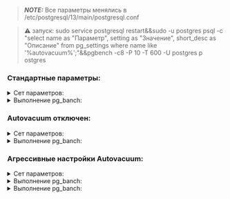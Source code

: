 > **_NOTE:_** Все параметры менялись в /etc/postgresql/13/main/postgresql.conf

> :warning: запуск: sudo service postgresql restart&&sudo -u postgres psql -c "select name as \"Параметр\", setting as \"Значение\", short_desc  as \"Описание\" from pg_settings where name like '%autovacuum%';"&&pgbench -c8 -P 10 -T 600 -U postgres p
ostgres

### Стандартные параметры:

<details>
<summary>Сет параметров:</summary>

```console
Параметр                | Значение  |                                         Описание                                          
---------------------------------------+-----------+-------------------------------------------------------------------------------------------
 autovacuum                            | on        | Starts the autovacuum subprocess.
 autovacuum_analyze_scale_factor       | 0.1       | Number of tuple inserts, updates, or deletes prior to analyze as a fraction of reltuples.
 autovacuum_analyze_threshold          | 50        | Minimum number of tuple inserts, updates, or deletes prior to analyze.
 autovacuum_freeze_max_age             | 200000000 | Age at which to autovacuum a table to prevent transaction ID wraparound.
 autovacuum_max_workers                | 3         | Sets the maximum number of simultaneously running autovacuum worker processes.
 autovacuum_multixact_freeze_max_age   | 400000000 | Multixact age at which to autovacuum a table to prevent multixact wraparound.
 autovacuum_naptime                    | 60        | Time to sleep between autovacuum runs.
 autovacuum_vacuum_cost_delay          | 2         | Vacuum cost delay in milliseconds, for autovacuum.
 autovacuum_vacuum_cost_limit          | -1        | Vacuum cost amount available before napping, for autovacuum.
 autovacuum_vacuum_insert_scale_factor | 0.2       | Number of tuple inserts prior to vacuum as a fraction of reltuples.
 autovacuum_vacuum_insert_threshold    | 1000      | Minimum number of tuple inserts prior to vacuum, or -1 to disable insert vacuums.
 autovacuum_vacuum_scale_factor        | 0.2       | Number of tuple updates or deletes prior to vacuum as a fraction of reltuples.
 autovacuum_vacuum_threshold           | 50        | Minimum number of tuple updates or deletes prior to vacuum.
 autovacuum_work_mem                   | -1        | Sets the maximum memory to be used by each autovacuum worker process.
 log_autovacuum_min_duration           | -1        | Sets the minimum execution time above which autovacuum actions will be logged.
(15 rows)
```
</details>


<details>
<summary>Выполнение pg_banch:</summary>

```console
starting vacuum...end.
progress: 10.0 s, 888.0 tps, lat 8.979 ms stddev 6.720
progress: 20.0 s, 901.4 tps, lat 8.872 ms stddev 6.907
progress: 30.0 s, 895.1 tps, lat 8.936 ms stddev 6.959
progress: 40.0 s, 897.9 tps, lat 8.912 ms stddev 6.604
progress: 50.0 s, 907.6 tps, lat 8.812 ms stddev 6.629
progress: 60.0 s, 899.8 tps, lat 8.891 ms stddev 6.771
progress: 70.0 s, 897.5 tps, lat 8.913 ms stddev 6.460
progress: 80.0 s, 894.8 tps, lat 8.937 ms stddev 6.490
progress: 90.0 s, 872.0 tps, lat 9.175 ms stddev 6.573
progress: 100.0 s, 880.9 tps, lat 9.076 ms stddev 6.506
progress: 110.0 s, 861.4 tps, lat 9.289 ms stddev 6.157
progress: 120.0 s, 889.0 tps, lat 8.997 ms stddev 6.086
progress: 130.0 s, 900.7 tps, lat 8.880 ms stddev 6.191
progress: 140.0 s, 894.6 tps, lat 8.947 ms stddev 6.009
progress: 150.0 s, 888.2 tps, lat 9.006 ms stddev 6.054
progress: 160.0 s, 910.9 tps, lat 8.783 ms stddev 5.899
progress: 170.0 s, 896.5 tps, lat 8.923 ms stddev 6.161
progress: 180.0 s, 874.0 tps, lat 9.152 ms stddev 6.617
progress: 190.0 s, 832.7 tps, lat 9.603 ms stddev 7.201
progress: 200.0 s, 902.2 tps, lat 8.871 ms stddev 6.118
progress: 210.0 s, 906.8 tps, lat 8.821 ms stddev 5.692
progress: 220.0 s, 904.7 tps, lat 8.840 ms stddev 5.542
progress: 230.0 s, 882.1 tps, lat 9.066 ms stddev 6.170
progress: 240.0 s, 925.5 tps, lat 8.646 ms stddev 6.905
progress: 250.0 s, 915.0 tps, lat 8.744 ms stddev 5.575
progress: 260.0 s, 900.1 tps, lat 8.878 ms stddev 5.891
progress: 270.0 s, 903.7 tps, lat 8.860 ms stddev 7.179
progress: 280.0 s, 896.1 tps, lat 8.926 ms stddev 7.174
progress: 290.0 s, 899.3 tps, lat 8.895 ms stddev 6.998
progress: 300.0 s, 897.8 tps, lat 8.911 ms stddev 7.285
progress: 310.0 s, 888.9 tps, lat 8.998 ms stddev 7.069
progress: 320.0 s, 882.4 tps, lat 9.067 ms stddev 7.269
progress: 330.0 s, 881.8 tps, lat 9.069 ms stddev 7.249
progress: 340.0 s, 897.1 tps, lat 8.920 ms stddev 7.017
progress: 350.0 s, 774.5 tps, lat 10.327 ms stddev 14.143
progress: 360.0 s, 538.4 tps, lat 14.858 ms stddev 26.243
progress: 370.0 s, 563.4 tps, lat 14.196 ms stddev 23.908
progress: 380.0 s, 561.8 tps, lat 14.238 ms stddev 23.549
progress: 390.0 s, 558.3 tps, lat 14.315 ms stddev 24.653
progress: 400.0 s, 566.2 tps, lat 14.122 ms stddev 23.979
progress: 410.0 s, 563.4 tps, lat 14.202 ms stddev 23.965
progress: 420.0 s, 531.4 tps, lat 15.055 ms stddev 26.201
progress: 430.0 s, 564.7 tps, lat 14.165 ms stddev 24.264
progress: 440.0 s, 568.5 tps, lat 14.066 ms stddev 24.775
progress: 450.0 s, 564.5 tps, lat 14.177 ms stddev 23.445
progress: 460.0 s, 568.0 tps, lat 14.083 ms stddev 23.514
progress: 470.0 s, 569.4 tps, lat 14.048 ms stddev 23.247
progress: 480.0 s, 574.0 tps, lat 13.930 ms stddev 24.690
progress: 490.0 s, 551.5 tps, lat 14.506 ms stddev 23.422
progress: 500.0 s, 536.1 tps, lat 14.925 ms stddev 24.115
progress: 510.0 s, 570.4 tps, lat 14.026 ms stddev 22.907
progress: 520.0 s, 561.7 tps, lat 14.241 ms stddev 23.045
progress: 530.0 s, 562.3 tps, lat 14.211 ms stddev 23.130
progress: 540.0 s, 544.5 tps, lat 14.693 ms stddev 25.696
progress: 550.0 s, 566.4 tps, lat 14.120 ms stddev 23.622
progress: 560.0 s, 573.3 tps, lat 13.957 ms stddev 22.840
progress: 570.0 s, 571.3 tps, lat 14.001 ms stddev 23.078
progress: 580.0 s, 565.1 tps, lat 14.148 ms stddev 23.409
progress: 590.0 s, 564.8 tps, lat 14.170 ms stddev 23.689
progress: 600.0 s, 551.9 tps, lat 14.491 ms stddev 24.014
transaction type: <builtin: TPC-B (sort of)>
scaling factor: 1
query mode: simple
number of clients: 8
number of threads: 1
duration: 600 s
number of transactions actually processed: 451531
latency average = 10.629 ms
latency stddev = 14.724 ms
tps = 752.528022 (including connections establishing)
tps = 752.532201 (excluding connections establishing)
```
</details>

### Autovacuum отключен:
  
<details>
<summary>Сет параметров:</summary>

```console
               Параметр                | Значение  |                                         Описание                                          
---------------------------------------+-----------+-------------------------------------------------------------------------------------------
 autovacuum                            | off       | Starts the autovacuum subprocess.
 autovacuum_analyze_scale_factor       | 0.1       | Number of tuple inserts, updates, or deletes prior to analyze as a fraction of reltuples.
 autovacuum_analyze_threshold          | 50        | Minimum number of tuple inserts, updates, or deletes prior to analyze.
 autovacuum_freeze_max_age             | 200000000 | Age at which to autovacuum a table to prevent transaction ID wraparound.
 autovacuum_max_workers                | 3         | Sets the maximum number of simultaneously running autovacuum worker processes.
 autovacuum_multixact_freeze_max_age   | 400000000 | Multixact age at which to autovacuum a table to prevent multixact wraparound.
 autovacuum_naptime                    | 60        | Time to sleep between autovacuum runs.
 autovacuum_vacuum_cost_delay          | 2         | Vacuum cost delay in milliseconds, for autovacuum.
 autovacuum_vacuum_cost_limit          | -1        | Vacuum cost amount available before napping, for autovacuum.
 autovacuum_vacuum_insert_scale_factor | 0.2       | Number of tuple inserts prior to vacuum as a fraction of reltuples.
 autovacuum_vacuum_insert_threshold    | 1000      | Minimum number of tuple inserts prior to vacuum, or -1 to disable insert vacuums.
 autovacuum_vacuum_scale_factor        | 0.2       | Number of tuple updates or deletes prior to vacuum as a fraction of reltuples.
 autovacuum_vacuum_threshold           | 50        | Minimum number of tuple updates or deletes prior to vacuum.
 autovacuum_work_mem                   | -1        | Sets the maximum memory to be used by each autovacuum worker process.
 log_autovacuum_min_duration           | -1        | Sets the minimum execution time above which autovacuum actions will be logged.
(15 rows)
```
</details>

<details>
<summary>Выполнение pg_banch:</summary>

```console
starting vacuum...end.
progress: 10.0 s, 893.1 tps, lat 8.929 ms stddev 6.901
progress: 20.0 s, 912.6 tps, lat 8.762 ms stddev 6.627
progress: 30.0 s, 908.8 tps, lat 8.803 ms stddev 6.825
progress: 40.0 s, 908.9 tps, lat 8.803 ms stddev 6.599
progress: 50.0 s, 921.3 tps, lat 8.682 ms stddev 6.485
progress: 60.0 s, 910.5 tps, lat 8.785 ms stddev 6.683
progress: 70.0 s, 896.2 tps, lat 8.929 ms stddev 6.690
progress: 80.0 s, 881.0 tps, lat 9.075 ms stddev 6.590
progress: 90.0 s, 876.0 tps, lat 9.134 ms stddev 6.870
progress: 100.0 s, 911.3 tps, lat 8.779 ms stddev 6.224
progress: 110.0 s, 909.1 tps, lat 8.796 ms stddev 6.469
progress: 120.0 s, 922.4 tps, lat 8.675 ms stddev 6.165
progress: 130.0 s, 916.5 tps, lat 8.728 ms stddev 6.275
progress: 140.0 s, 909.9 tps, lat 8.790 ms stddev 6.142
progress: 150.0 s, 921.9 tps, lat 8.679 ms stddev 6.088
progress: 160.0 s, 908.3 tps, lat 8.803 ms stddev 6.192
progress: 170.0 s, 912.9 tps, lat 8.765 ms stddev 6.345
progress: 180.0 s, 926.0 tps, lat 8.640 ms stddev 5.964
progress: 190.0 s, 908.2 tps, lat 8.807 ms stddev 5.889
progress: 200.0 s, 918.5 tps, lat 8.709 ms stddev 6.200
progress: 210.0 s, 921.9 tps, lat 8.675 ms stddev 6.085
progress: 220.0 s, 891.1 tps, lat 8.979 ms stddev 6.095
progress: 230.0 s, 918.0 tps, lat 8.711 ms stddev 6.373
progress: 240.0 s, 897.9 tps, lat 8.910 ms stddev 6.949
progress: 250.0 s, 894.3 tps, lat 8.945 ms stddev 6.666
progress: 260.0 s, 873.1 tps, lat 9.160 ms stddev 7.102
progress: 270.0 s, 887.0 tps, lat 9.017 ms stddev 6.520
progress: 280.0 s, 885.1 tps, lat 9.041 ms stddev 6.976
progress: 290.0 s, 888.0 tps, lat 9.005 ms stddev 7.118
progress: 300.0 s, 913.9 tps, lat 8.756 ms stddev 6.941
progress: 310.0 s, 908.2 tps, lat 8.809 ms stddev 6.996
progress: 320.0 s, 911.8 tps, lat 8.772 ms stddev 7.041
progress: 330.0 s, 920.4 tps, lat 8.690 ms stddev 7.155
progress: 340.0 s, 914.3 tps, lat 8.746 ms stddev 6.989
progress: 350.0 s, 614.8 tps, lat 13.022 ms stddev 21.643
progress: 360.0 s, 572.1 tps, lat 13.980 ms stddev 23.556
progress: 370.0 s, 567.6 tps, lat 14.093 ms stddev 23.541
progress: 380.0 s, 579.5 tps, lat 13.802 ms stddev 23.541
progress: 390.0 s, 555.7 tps, lat 14.388 ms stddev 23.199
progress: 400.0 s, 553.4 tps, lat 14.462 ms stddev 23.642
progress: 410.0 s, 579.0 tps, lat 13.815 ms stddev 22.990
progress: 420.0 s, 589.4 tps, lat 13.565 ms stddev 22.764
progress: 430.0 s, 584.0 tps, lat 13.706 ms stddev 23.203
progress: 440.0 s, 582.6 tps, lat 13.726 ms stddev 23.026
progress: 450.0 s, 579.0 tps, lat 13.819 ms stddev 23.361
progress: 460.0 s, 578.2 tps, lat 13.822 ms stddev 23.041
progress: 470.0 s, 590.1 tps, lat 13.559 ms stddev 22.579
progress: 480.0 s, 582.9 tps, lat 13.720 ms stddev 22.753
progress: 490.0 s, 580.6 tps, lat 13.776 ms stddev 22.643
progress: 500.0 s, 581.6 tps, lat 13.754 ms stddev 22.872
progress: 510.0 s, 583.3 tps, lat 13.709 ms stddev 22.546
progress: 520.0 s, 579.3 tps, lat 13.812 ms stddev 22.668
progress: 530.0 s, 587.5 tps, lat 13.618 ms stddev 21.964
progress: 540.0 s, 584.5 tps, lat 13.682 ms stddev 22.872
progress: 550.0 s, 582.7 tps, lat 13.733 ms stddev 22.341
progress: 560.0 s, 578.8 tps, lat 13.822 ms stddev 22.917
progress: 570.0 s, 580.5 tps, lat 13.780 ms stddev 22.968
progress: 580.0 s, 575.2 tps, lat 13.903 ms stddev 23.615
progress: 590.0 s, 581.2 tps, lat 13.768 ms stddev 23.132
progress: 600.0 s, 573.8 tps, lat 13.938 ms stddev 23.317
transaction type: <builtin: TPC-B (sort of)>
scaling factor: 1
query mode: simple
number of clients: 8
number of threads: 1
duration: 600 s
number of transactions actually processed: 458764
latency average = 10.462 ms
latency stddev = 14.407 ms
tps = 764.571777 (including connections establishing)
tps = 764.575541 (excluding connections establishing)
```
</details>
  
 ### Агрессивные настройки Autovacuum:
  
<details>
<summary>Сет параметров:</summary>

```console
               Параметр                | Значение |                                         Описание                                          
---------------------------------------+----------+-------------------------------------------------------------------------------------------
 autovacuum                            | on       | Starts the autovacuum subprocess.
 autovacuum_analyze_scale_factor       | 0.02     | Number of tuple inserts, updates, or deletes prior to analyze as a fraction of reltuples.
 autovacuum_analyze_threshold          | 10       | Minimum number of tuple inserts, updates, or deletes prior to analyze.
 autovacuum_freeze_max_age             | 200000   | Age at which to autovacuum a table to prevent transaction ID wraparound.
 autovacuum_max_workers                | 8        | Sets the maximum number of simultaneously running autovacuum worker processes.
 autovacuum_multixact_freeze_max_age   | 400000   | Multixact age at which to autovacuum a table to prevent multixact wraparound.
 autovacuum_naptime                    | 1        | Time to sleep between autovacuum runs.
 autovacuum_vacuum_cost_delay          | 1        | Vacuum cost delay in milliseconds, for autovacuum.
 autovacuum_vacuum_cost_limit          | 200      | Vacuum cost amount available before napping, for autovacuum.
 autovacuum_vacuum_insert_scale_factor | 0.01     | Number of tuple inserts prior to vacuum as a fraction of reltuples.
 autovacuum_vacuum_insert_threshold    | 20       | Minimum number of tuple inserts prior to vacuum, or -1 to disable insert vacuums.
 autovacuum_vacuum_scale_factor        | 0.01     | Number of tuple updates or deletes prior to vacuum as a fraction of reltuples.
 autovacuum_vacuum_threshold           | 20       | Minimum number of tuple updates or deletes prior to vacuum.
 autovacuum_work_mem                   | -1       | Sets the maximum memory to be used by each autovacuum worker process.
 log_autovacuum_min_duration           | 0        | Sets the minimum execution time above which autovacuum actions will be logged.
(15 rows)
 ```
</details>

<details>
<summary>Выполнение pg_banch:</summary>
progress: 10.0 s, 893.7 tps, lat 8.923 ms stddev 7.253
progress: 20.0 s, 900.1 tps, lat 8.887 ms stddev 6.939
progress: 30.0 s, 900.7 tps, lat 8.882 ms stddev 6.925
progress: 40.0 s, 869.2 tps, lat 9.202 ms stddev 8.457
progress: 50.0 s, 871.2 tps, lat 9.183 ms stddev 7.074
progress: 60.0 s, 878.6 tps, lat 9.103 ms stddev 7.020
progress: 70.0 s, 914.9 tps, lat 8.744 ms stddev 6.751
progress: 80.0 s, 893.5 tps, lat 8.952 ms stddev 7.181
progress: 90.0 s, 893.2 tps, lat 8.956 ms stddev 6.886
progress: 100.0 s, 884.9 tps, lat 9.040 ms stddev 6.837
progress: 110.0 s, 904.6 tps, lat 8.842 ms stddev 6.622
progress: 120.0 s, 907.5 tps, lat 8.815 ms stddev 6.358
progress: 130.0 s, 907.8 tps, lat 8.811 ms stddev 6.854
progress: 140.0 s, 893.7 tps, lat 8.952 ms stddev 6.859
progress: 150.0 s, 877.8 tps, lat 9.109 ms stddev 7.035
progress: 160.0 s, 883.4 tps, lat 9.059 ms stddev 6.504
progress: 170.0 s, 910.5 tps, lat 8.785 ms stddev 6.813
progress: 180.0 s, 903.0 tps, lat 8.859 ms stddev 6.660
progress: 190.0 s, 892.4 tps, lat 8.965 ms stddev 7.108
progress: 200.0 s, 898.9 tps, lat 8.895 ms stddev 6.529
progress: 210.0 s, 898.1 tps, lat 8.912 ms stddev 6.810
progress: 220.0 s, 866.2 tps, lat 9.232 ms stddev 6.865
progress: 230.0 s, 872.2 tps, lat 9.171 ms stddev 6.820
progress: 240.0 s, 884.1 tps, lat 9.048 ms stddev 6.578
progress: 250.0 s, 863.3 tps, lat 9.266 ms stddev 7.034
progress: 260.0 s, 864.5 tps, lat 9.255 ms stddev 7.213
progress: 270.0 s, 880.3 tps, lat 9.086 ms stddev 6.769
progress: 280.0 s, 786.9 tps, lat 10.080 ms stddev 13.000
progress: 290.0 s, 535.6 tps, lat 14.941 ms stddev 26.006
progress: 300.0 s, 532.6 tps, lat 14.975 ms stddev 25.979
progress: 310.0 s, 539.9 tps, lat 14.794 ms stddev 25.763
progress: 320.0 s, 529.1 tps, lat 15.156 ms stddev 26.331
progress: 330.0 s, 522.0 tps, lat 15.314 ms stddev 26.497
progress: 340.0 s, 537.5 tps, lat 14.889 ms stddev 26.083
progress: 350.0 s, 534.4 tps, lat 14.972 ms stddev 25.333
progress: 360.0 s, 521.1 tps, lat 15.341 ms stddev 27.288
progress: 370.0 s, 524.2 tps, lat 15.266 ms stddev 26.742
progress: 380.0 s, 532.7 tps, lat 14.975 ms stddev 25.495
progress: 390.0 s, 518.1 tps, lat 15.426 ms stddev 27.011
progress: 400.0 s, 535.6 tps, lat 15.010 ms stddev 25.864
progress: 410.0 s, 531.4 tps, lat 15.049 ms stddev 26.321
progress: 420.0 s, 534.6 tps, lat 14.947 ms stddev 26.674
progress: 430.0 s, 520.4 tps, lat 15.377 ms stddev 27.144
progress: 440.0 s, 522.0 tps, lat 15.327 ms stddev 27.311
progress: 450.0 s, 533.0 tps, lat 15.004 ms stddev 26.133
progress: 460.0 s, 520.5 tps, lat 15.311 ms stddev 26.653
progress: 470.0 s, 528.4 tps, lat 15.200 ms stddev 26.921
progress: 480.0 s, 529.1 tps, lat 15.051 ms stddev 26.814
progress: 490.0 s, 535.3 tps, lat 14.996 ms stddev 26.608
progress: 500.0 s, 529.8 tps, lat 15.062 ms stddev 26.528
progress: 510.0 s, 532.5 tps, lat 14.996 ms stddev 25.809
progress: 520.0 s, 529.3 tps, lat 15.183 ms stddev 26.069
progress: 530.0 s, 514.5 tps, lat 15.519 ms stddev 27.002
progress: 540.0 s, 549.6 tps, lat 14.574 ms stddev 24.916
progress: 550.0 s, 525.4 tps, lat 15.215 ms stddev 26.669
progress: 560.0 s, 532.9 tps, lat 15.000 ms stddev 26.806
progress: 570.0 s, 520.5 tps, lat 15.351 ms stddev 25.984
progress: 580.0 s, 524.2 tps, lat 15.291 ms stddev 26.680
progress: 590.0 s, 545.9 tps, lat 14.627 ms stddev 25.052
progress: 600.0 s, 522.4 tps, lat 15.348 ms stddev 26.764
transaction type: <builtin: TPC-B (sort of)>
scaling factor: 1
query mode: simple
number of clients: 8
number of threads: 1
duration: 600 s
number of transactions actually processed: 417408
latency average = 11.498 ms
latency stddev = 17.938 ms
tps = 695.643160 (including connections establishing)
tps = 695.646811 (excluding connections establishing)
```console
  
```
</details>
  
 ### Пассивные настройки Autovacuum:
  
<details>
<summary>Сет параметров:</summary>

```console
               Параметр                | Значение |                                         Описание                                          
---------------------------------------+----------+-------------------------------------------------------------------------------------------
 autovacuum                            | on       | Starts the autovacuum subprocess.
 autovacuum_analyze_scale_factor       | 0.7      | Number of tuple inserts, updates, or deletes prior to analyze as a fraction of reltuples.
 autovacuum_analyze_threshold          | 90000    | Minimum number of tuple inserts, updates, or deletes prior to analyze.
 autovacuum_freeze_max_age             | 200000   | Age at which to autovacuum a table to prevent transaction ID wraparound.
 autovacuum_max_workers                | 8        | Sets the maximum number of simultaneously running autovacuum worker processes.
 autovacuum_multixact_freeze_max_age   | 400000   | Multixact age at which to autovacuum a table to prevent multixact wraparound.
 autovacuum_naptime                    | 60       | Time to sleep between autovacuum runs.
 autovacuum_vacuum_cost_delay          | 1        | Vacuum cost delay in milliseconds, for autovacuum.
 autovacuum_vacuum_cost_limit          | 2000     | Vacuum cost amount available before napping, for autovacuum.
 autovacuum_vacuum_insert_scale_factor | 0.7      | Number of tuple inserts prior to vacuum as a fraction of reltuples.
 autovacuum_vacuum_insert_threshold    | 20000    | Minimum number of tuple inserts prior to vacuum, or -1 to disable insert vacuums.
 autovacuum_vacuum_scale_factor        | 0.7      | Number of tuple updates or deletes prior to vacuum as a fraction of reltuples.
 autovacuum_vacuum_threshold           | 20000    | Minimum number of tuple updates or deletes prior to vacuum.
 autovacuum_work_mem                   | -1       | Sets the maximum memory to be used by each autovacuum worker process.
 log_autovacuum_min_duration           | 0        | Sets the minimum execution time above which autovacuum actions will be logged.
(15 rows)
 ```
</details>

<details>
<summary>Выполнение pg_banch:</summary>

```console
starting vacuum...end.
progress: 10.0 s, 886.2 tps, lat 9.000 ms stddev 6.869
progress: 20.0 s, 900.3 tps, lat 8.887 ms stddev 6.890
progress: 30.0 s, 889.3 tps, lat 8.992 ms stddev 6.664
progress: 40.0 s, 880.7 tps, lat 9.084 ms stddev 6.768
progress: 50.0 s, 877.8 tps, lat 9.113 ms stddev 6.770
progress: 60.0 s, 896.9 tps, lat 8.917 ms stddev 6.639
progress: 70.0 s, 894.6 tps, lat 8.944 ms stddev 6.827
progress: 80.0 s, 881.6 tps, lat 9.070 ms stddev 6.738
progress: 90.0 s, 889.3 tps, lat 8.999 ms stddev 6.613
progress: 100.0 s, 871.4 tps, lat 9.180 ms stddev 7.020
progress: 110.0 s, 889.8 tps, lat 8.985 ms stddev 6.401
progress: 120.0 s, 903.3 tps, lat 8.860 ms stddev 6.468
progress: 130.0 s, 918.5 tps, lat 8.708 ms stddev 6.277
progress: 140.0 s, 858.6 tps, lat 9.316 ms stddev 6.331
progress: 150.0 s, 862.9 tps, lat 9.270 ms stddev 6.608
progress: 160.0 s, 898.5 tps, lat 8.905 ms stddev 6.034
progress: 170.0 s, 874.3 tps, lat 9.147 ms stddev 6.222
progress: 180.0 s, 905.8 tps, lat 8.834 ms stddev 5.883
progress: 190.0 s, 886.9 tps, lat 9.018 ms stddev 6.100
progress: 200.0 s, 878.6 tps, lat 9.105 ms stddev 6.092
progress: 210.0 s, 881.6 tps, lat 9.073 ms stddev 5.894
progress: 220.0 s, 885.0 tps, lat 9.039 ms stddev 6.096
progress: 230.0 s, 899.2 tps, lat 8.897 ms stddev 5.736
progress: 240.0 s, 902.0 tps, lat 8.867 ms stddev 5.836
progress: 250.0 s, 910.5 tps, lat 8.787 ms stddev 5.843
progress: 260.0 s, 898.4 tps, lat 8.903 ms stddev 5.755
progress: 270.0 s, 912.4 tps, lat 8.760 ms stddev 5.678
progress: 280.0 s, 912.8 tps, lat 8.769 ms stddev 6.522
progress: 290.0 s, 917.2 tps, lat 8.722 ms stddev 6.656
progress: 300.0 s, 922.3 tps, lat 8.673 ms stddev 6.821
progress: 310.0 s, 910.0 tps, lat 8.788 ms stddev 6.869
progress: 320.0 s, 917.9 tps, lat 8.714 ms stddev 6.921
progress: 330.0 s, 915.9 tps, lat 8.735 ms stddev 6.717
progress: 340.1 s, 831.6 tps, lat 9.528 ms stddev 10.776
progress: 350.1 s, 553.0 tps, lat 14.472 ms stddev 24.544
progress: 360.1 s, 557.1 tps, lat 14.372 ms stddev 24.496
progress: 370.1 s, 556.6 tps, lat 14.358 ms stddev 24.541
progress: 380.1 s, 558.1 tps, lat 14.335 ms stddev 24.273
progress: 390.1 s, 563.2 tps, lat 14.207 ms stddev 24.142
progress: 400.1 s, 547.4 tps, lat 14.616 ms stddev 24.644
progress: 410.1 s, 549.0 tps, lat 14.568 ms stddev 24.890
progress: 420.1 s, 568.7 tps, lat 14.061 ms stddev 24.076
progress: 430.1 s, 567.5 tps, lat 14.102 ms stddev 24.229
progress: 440.1 s, 553.7 tps, lat 14.446 ms stddev 23.958
progress: 450.1 s, 545.6 tps, lat 14.654 ms stddev 24.323
progress: 460.1 s, 547.0 tps, lat 14.627 ms stddev 24.131
progress: 470.1 s, 564.7 tps, lat 14.157 ms stddev 23.923
progress: 480.1 s, 568.0 tps, lat 14.091 ms stddev 23.677
progress: 490.1 s, 562.4 tps, lat 14.211 ms stddev 23.860
progress: 500.1 s, 561.4 tps, lat 14.281 ms stddev 24.164
progress: 510.1 s, 562.6 tps, lat 14.196 ms stddev 24.142
progress: 520.1 s, 558.1 tps, lat 14.339 ms stddev 24.220
progress: 530.1 s, 559.7 tps, lat 14.295 ms stddev 23.545
progress: 540.1 s, 551.2 tps, lat 14.509 ms stddev 24.324
progress: 550.0 s, 565.1 tps, lat 14.286 ms stddev 24.065
progress: 560.0 s, 557.2 tps, lat 14.359 ms stddev 23.623
progress: 570.1 s, 545.8 tps, lat 14.517 ms stddev 24.164
progress: 580.1 s, 550.0 tps, lat 14.554 ms stddev 24.257
progress: 590.1 s, 562.7 tps, lat 14.213 ms stddev 23.991
progress: 600.1 s, 559.0 tps, lat 14.303 ms stddev 23.875
transaction type: <builtin: TPC-B (sort of)>
scaling factor: 1
query mode: simple
number of clients: 8
number of threads: 1
duration: 600 s
number of transactions actually processed: 448645
latency average = 10.699 ms
latency stddev = 14.982 ms
tps = 747.604731 (including connections establishing)
tps = 747.608314 (excluding connections establishing)
```
</details>  
